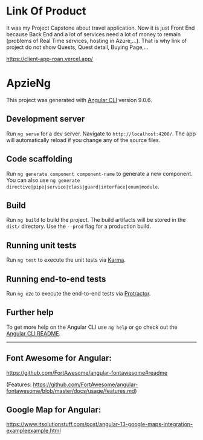 # Link Of Product
It was my Project Capstone about travel application. Now it is just Front End because Back End and a lot of services need a lot of money to remain (problems of Real Time services, hosting in Azure,...). That is why link of project do not show Quests, Quest detail, Buying Page,...

https://client-app-roan.vercel.app/

# ApzieNg

This project was generated with [Angular CLI](https://github.com/angular/angular-cli) version 9.0.6.

## Development server

Run `ng serve` for a dev server. Navigate to `http://localhost:4200/`. The app will automatically reload if you change any of the source files.

## Code scaffolding

Run `ng generate component component-name` to generate a new component. You can also use `ng generate directive|pipe|service|class|guard|interface|enum|module`.

## Build

Run `ng build` to build the project. The build artifacts will be stored in the `dist/` directory. Use the `--prod` flag for a production build.

## Running unit tests

Run `ng test` to execute the unit tests via [Karma](https://karma-runner.github.io).

## Running end-to-end tests

Run `ng e2e` to execute the end-to-end tests via [Protractor](http://www.protractortest.org/).

## Further help

To get more help on the Angular CLI use `ng help` or go check out the [Angular CLI README](https://github.com/angular/angular-cli/blob/master/README.md).

--------------------------------------------------------
## Font Awesome for Angular: 

https://github.com/FortAwesome/angular-fontawesome#readme 

(Features: https://github.com/FortAwesome/angular-fontawesome/blob/master/docs/usage/features.md)

## Google Map for Angular: 

https://www.itsolutionstuff.com/post/angular-13-google-maps-integration-exampleexample.html

